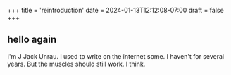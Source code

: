 +++
title = 'reintroduction'
date = 2024-01-13T12:12:08-07:00
draft = false
+++

## hello again

I'm J Jack Unrau. I used to write on the internet some. I haven't for several years. But the muscles should still work. I think.